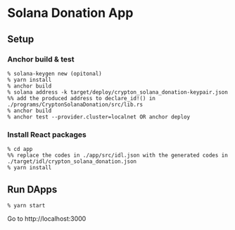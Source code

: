 # Solana Donation App

## Setup

### Anchor build & test

```
% solana-keygen new (opitonal)
% yarn install
% anchor build
% solana address -k target/deploy/crypton_solana_donation-keypair.json 
%% add the produced address to declare_id!() in ./programs/CryptonSolanaDonation/src/lib.rs
% anchor build
% anchor test --provider.cluster=localnet OR anchor deploy
```

### Install React packages

```
% cd app
%% replace the codes in ./app/src/idl.json with the generated codes in ./target/idl/crypton_solana_donation.json
% yarn install
```

## Run DApps

```
% yarn start
```

Go to http://localhost:3000